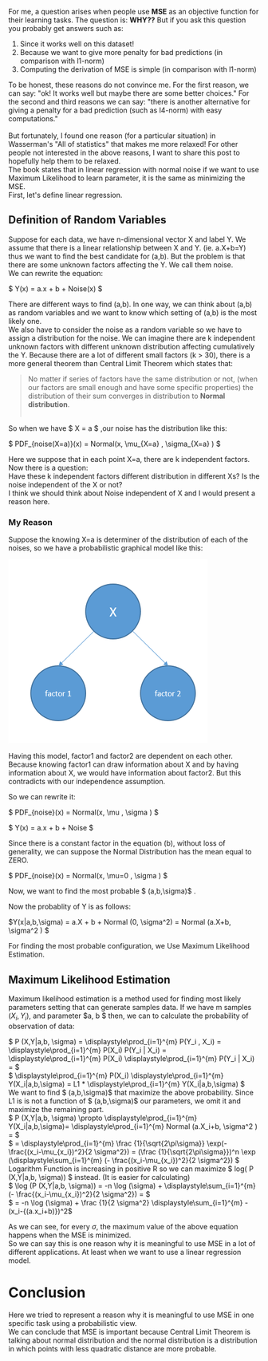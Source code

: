 For me, a question arises when people use **MSE** as an objective function for their learning tasks. The question is: **WHY??** But if you ask this question you probably get answers such as: 
1. Since it works well on this dataset!
2. Because we want to give more penalty for bad predictions (in comparison with l1-norm)
3. Computing the derivation of MSE is simple (in comparison with l1-norm) <br>

To be honest, these reasons do not convince me. For the first reason, we can say: "ok! It works well but maybe there are some better choices." For the second and third reasons we can say: "there is another alternative for giving a penalty for a bad prediction (such as l4-norm) with easy computations."<br> <br>
But fortunately, I found one reason (for a particular situation) in Wasserman's "All of statistics" that makes me more relaxed! For other people not interested in the above reasons, I want to share this post to hopefully help them to be relaxed. <br>
The book states that in linear regression with normal noise if we want to use Maximum Likelihood to learn parameter, it is the same as minimizing the MSE. <br>
First, let's define linear regression.<br>


## Definition of Random Variables
Suppose for each data, we have n-dimensional vector X and label Y. We assume that there is a linear relationship between X and Y. (ie. a.X+b=Y) thus we want to find the best candidate for (a,b). But the problem is that there are some unknown factors affecting the Y. We call them noise. <br>
We can rewrite the equation:
 


$ Y(x) = a.x + b + Noise(x)
$

There are different ways to find (a,b). In one way, we can think about (a,b) as random variables and we want to know which setting of (a,b) is the most likely one.<br>
We also have to consider the noise as a random variable so we have to assign a distribution for the noise. We can imagine there are k independent unknown factors with different unknown distribution affecting cumulatively the Y. Because there are a lot of different small factors (k > 30), there is a more general theorem than Central Limit Theorem which states that:
> No matter if series of factors have the same distribution or not, (when our factors are small enough and have some specific properties) the distribution of their sum converges in distribution to **Normal distribution**. <br> <br> 

So when we have $ X = a $ ,our noise has the distribution like this: 

$ PDF_{noise(X=a)}(x) = Normal(x,   \mu_{X=a} , \sigma_{X=a} )
$

Here we suppose that in each point X=a, there are k independent factors. Now there is a question: <br>
Have these k independent factors different distribution in different Xs? Is the noise independent of the X or not? <br>
I think we should think about Noise independent of X and I would present a reason here. 

### My Reason
Suppose the knowing X=a is determiner of the distribution of each of the noises, so we have a probabilistic graphical model like this:

![graphical model](https://raw.githubusercontent.com/AliMorty/AliMorty.github.io/master/images/3.bmp)

Having this model, factor1 and factor2 are dependent on each other. Because knowing factor1 can draw information about X and by having information about X, we would have information about factor2. But this contradicts with our independence assumption. 

So we can rewrite it: 

$ PDF_{noise}(x) = Normal(x,   \mu , \sigma )
$

$ Y(x) = a.x + b + Noise
$

Since there is a constant factor in the equation (b), without loss of generality, we can suppose the Normal Distribution has the mean equal to ZERO. 

$ PDF_{noise}(x) = Normal(x,   \mu=0 , \sigma )
$

Now, we want to find the most probable $ (a,b,\sigma)$ . 

Now the probablity of Y is as follows:

$Y(x|a,b,\sigma) = a.X + b + Normal (0, \sigma^2) = Normal (a.X+b, \sigma^2 ) 
$

For finding the most probable configuration, we Use Maximum Likelihood Estimation. 

## Maximum Likelihood Estimation
Maximum likelihood estimation is a method used for finding most likely parameters setting that can generate samples data. If we have m samples $(X_i, Y_i)$, and parameter $a, b $ then, we can to calculate the probability of observation of data: 

$ P (X,Y|a,b, \sigma) = \displaystyle\prod_{i=1}^{m} P(Y_i , X_i) = \displaystyle\prod_{i=1}^{m} P(X_i) P(Y_i | X_i) =
\displaystyle\prod_{i=1}^{m} P(X_i) \displaystyle\prod_{i=1}^{m} P(Y_i | X_i) = $ <br>
$ 
\displaystyle\prod_{i=1}^{m} P(X_i) \displaystyle\prod_{i=1}^{m} Y(X_i|a,b,\sigma) = L1 * \displaystyle\prod_{i=1}^{m} Y(X_i|a,b,\sigma)
$
<br>
We want to find $ (a,b,\sigma)$ that maximize the above probability. Since L1 is is not a function of $ (a,b,\sigma)$  our parameters, we omit it and maximize the remaining part.
<br>
$ P (X,Y|a,b, \sigma) \propto  \displaystyle\prod_{i=1}^{m} Y(X_i|a,b,\sigma)=
\displaystyle\prod_{i=1}^{m} Normal (a.X_i+b, \sigma^2 ) = $ <br>
$ = 
\displaystyle\prod_{i=1}^{m} \frac {1}{\sqrt{2\pi\sigma}} \exp(- \frac{(x_i-\mu_{x_i})^2}{2 \sigma^2}) =
(\frac {1}{\sqrt{2\pi\sigma}})^n \exp (\displaystyle\sum_{i=1}^{m} (- \frac{(x_i-\mu_{x_i})^2}{2 \sigma^2}) 
$
<br>
Logarithm Function is increasing in positive R so we can maximize $ log( P (X,Y|a,b, \sigma)) $ instead. (It is easier for calculating)
<br>
$ \log (P (X,Y|a,b, \sigma)) = -n \log (\sigma) +   \displaystyle\sum_{i=1}^{m} (- \frac{(x_i-\mu_{x_i})^2}{2 \sigma^2}) = $
<br> 
$ = -n \log (\sigma) +  \frac {1}{2 \sigma^2} \displaystyle\sum_{i=1}^{m} - (x_i-{(a.x_i+b)})^2$

As we can see, for every $\sigma$, the maximum value of the above equation happens when the MSE is minimized. <br>
So we can say this is one reason why it is meaningful to use MSE in a lot of different applications. At least when we want to use a linear regression model.

# Conclusion
Here we tried to represent a reason why it is meaningful to use MSE in one specific task using a probabilistic view. <br>
We can conclude that MSE is important because Central Limit Theorem is talking about normal distribution and the normal distribution is a distribution in which points with less quadratic distance are more probable. <br>
